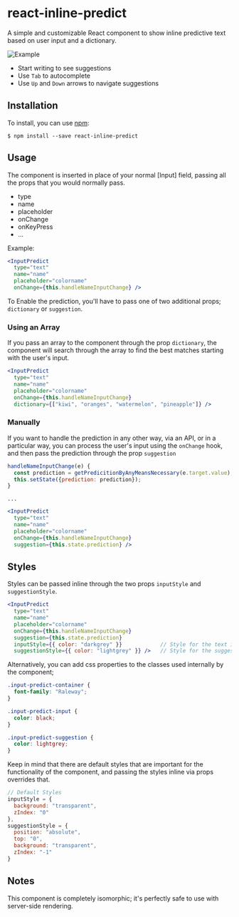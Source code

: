 # react-inline-predict

A simple and customizable React component to show inline predictive text based on user input and a dictionary.

![Example](https://i.imgur.com/2vfoumW.gif)

- Start writing to see suggestions
- Use ```Tab``` to autocomplete
- Use ```Up``` and ```Down``` arrows to navigate suggestions

## Installation

To install, you can use [npm](https://npmjs.org/):

    $ npm install --save react-inline-predict

## Usage

The component is inserted in place of your normal [Input] field, passing all the props that you would normally pass.

- type
- name
- placeholder
- onChange
- onKeyPress
- ...

Example:

```jsx
<InputPredict
  type="text"
  name="name"
  placeholder="colorname"
  onChange={this.handleNameInputChange} />
```

To Enable the prediction, you'll have to pass one of two additional props; ```dictionary``` or ```suggestion```.

### Using an Array

If you pass an array to the component through the prop ```dictionary```, the component will search through the array to find the best matches starting with the user's input.

```jsx
<InputPredict
  type="text"
  name="name"
  placeholder="colorname"
  onChange={this.handleNameInputChange}
  dictionary={["kiwi", "oranges", "watermelon", "pineapple"]} />
```

### Manually

If you want to handle the prediction in any other way, via an API, or in a particular way, you can process the user's input using the ```onChange``` hook, and then pass the prediction through the prop ```suggestion```

```jsx
handleNameInputChange(e) {
  const prediction = getPredicitionByAnyMeansNecessary(e.target.value);
  this.setState({prediction: prediction});
}
```

```
...
```

```jsx
<InputPredict
  type="text"
  name="name"
  placeholder="colorname"
  onChange={this.handleNameInputChange}
  suggestion={this.state.prediction} />
```

## Styles

Styles can be passed inline through the two props ```inputStyle``` and ```suggestionStyle```.

```jsx
<InputPredict
  type="text"
  name="name"
  placeholder="colorname"
  onChange={this.handleNameInputChange}
  suggestion={this.state.prediction}
  inputStyle={{ color: "darkgrey" }}			// Style for the text input field
  suggestionStyle={{ color: "lightgrey" }} />	// Style for the suggestion text field
```

Alternatively, you can add css properties to the classes used internally by the component;

```css
.input-predict-container {
  font-family: "Raleway";
}

.input-predict-input {
  color: black;
}

.input-predict-suggestion {
  color: lightgrey;
}
```

Keep in mind that there are default styles that are important for the functionality of the component, and passing the styles inline via props overrides that.

```jsx
// Default Styles
inputStyle = {
  background: "transparent",
  zIndex: "0"
},
suggestionStyle = {
  position: "absolute",
  top: "0",
  background: "transparent",
  zIndex: "-1"
}
```

## Notes

This component is completely isomorphic; it's perfectly safe to use with server-side rendering.